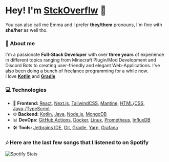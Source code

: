  # Hey! I'm [StckOverflw](https://stckoverflw.net) 💖
You can also call me Emma and I prefer **they/them** pronouns, I'm fine with **she/her** as well tho.

### 👤 About me
I'm a passionate **Full-Stack Developer** with over **three years** of experience in different topics ranging from Minecraft Plugin/Mod Development and Discord Bots to creating user-friendly and elegant Web-Applications. I've also been doing a bunch of freelance programming for a while now. \
I love [**Kotlin**](https://kotlinlang.org) and [**Gradle**](https://gradle.org/)

### 💻 Technologies

- 📱 **Frontend:** [React](https://reactjs.org/), [Next.js](https://nextjs.org/), [TailwindCSS](https://tailwindcss.com/), [Mantine](https://mantine.dev/), [HTML](https://en.wikipedia.org/wiki/Hypertext_Markup_Language)/[CSS](https://en.wikipedia.org/wiki/Cascading_Style_Sheets), [Java-](https://en.wikipedia.org/wiki/JavaScript)/[TypeScript](https://www.typescriptlang.org/)
- ⚙ **Backend:** [Kotlin](https://kotlinlang.org), [Java](https://www.java.com/), [Node.js](https://nodejs.org/), [MongoDB](https://www.mongodb.com/)
- 📊 **DevOps:** [GitHub Actions](https://github.com/features/actions), [Docker](https://www.docker.com/), [Linux](https://en.wikipedia.org/wiki/Linux), [Prometheus](https://prometheus.io/), [InfluxDB](https://www.influxdata.com/)
- 🛠 **Tools:** [Jetbrains IDE](https://www.jetbrains.com/), [Git](https://git-scm.com/), [Gradle](https://gradle.org/), [Yarn](https://yarnpkg.com/), [Grafana](https://grafana.com/)

### 🎶 Here are the last few songs that I listened to on Spotify 

![Spotify Stats](https://github.com/StckOverflw/StckOverflw/blob/main/github-metrics.svg)
